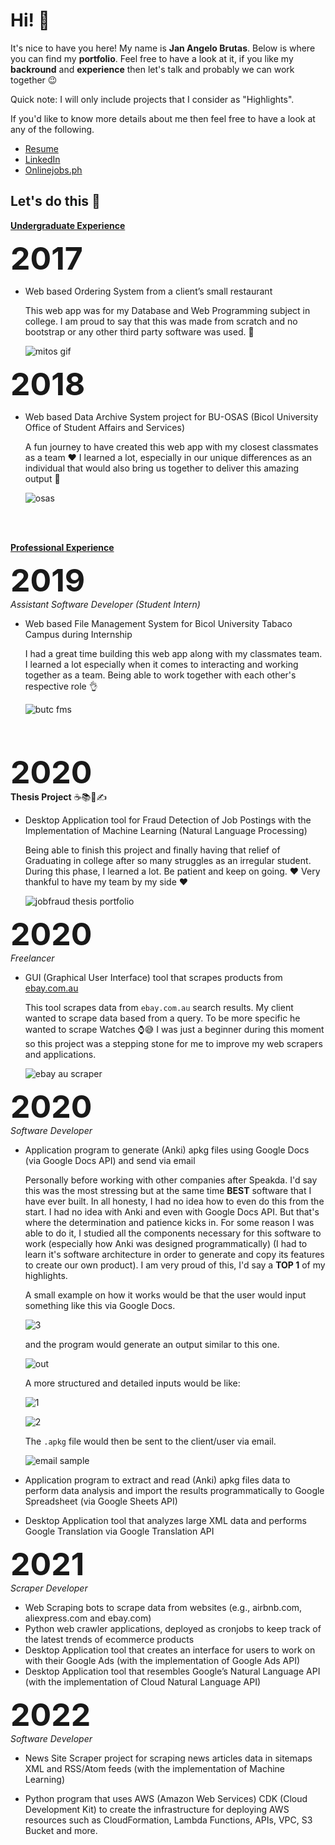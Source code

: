 <h1>Hi! 👋</h1>

It's nice to have you here! My name is **Jan Angelo Brutas**. Below is where you can find my **portfolio**. Feel free to have a look at it, if you like my **backround** and **experience** then let's talk and probably we can work together 😉

Quick note: I will only include projects that I consider as "Highlights".

If you'd like to know more details about me then feel free to have a look at any of the following.

- [Resume](https://www.facebook.com)
- [LinkedIn](https://www.linkedin.com/in/janangelobrutas/)
- [Onlinejobs.ph](https://www.onlinejobs.ph/jobseekers/info/1209320)


<h2>Let's do this 💪</h2>

**<ins>Undergraduate Experience</ins>**  

<strong style='font-size: 50px;'>2017</strong>

- Web based Ordering System from a client’s small
restaurant  

  This web app was for my Database and Web Programming subject in college. I am proud to say that this was made from scratch and no bootstrap or any other third party
  software was used. 🤯
  
  ![mitos gif](https://user-images.githubusercontent.com/55988471/213910493-15850c8c-fa7b-4eaf-8b72-871d4749c25a.gif)


<strong style='font-size: 50px;'>2018</strong>  

- Web based Data Archive System project for BU-OSAS
(Bicol University Office of Student Affairs and Services)  

  A fun journey to have created this web app with my closest classmates as a team ❤️ I learned a lot, especially in our unique differences as an individual that would also bring us together to deliver this amazing output 🙏
  
  ![osas](https://user-images.githubusercontent.com/55988471/213911940-fc1f416b-0575-4739-b78c-c51c74433c58.gif)



<br/>
<br/>

**<ins>Professional Experience</ins>**

<strong style='font-size: 50px;'>2019</strong>  
*Assistant Software Developer (Student Intern)*

- Web based File Management System for Bicol
University Tabaco Campus during Internship  

   I had a great time building this web app along with my classmates team. I learned a lot especially when it comes to interacting and working together as a team. Being able to work together with each other's respective role 👌
  
  ![butc fms](https://user-images.githubusercontent.com/55988471/213910863-9f51c2aa-c7e9-4677-97ef-27410007c602.gif)



<br/>
<br/>


<strong style='font-size: 50px;'>2020</strong>  
**Thesis Project** ☕📚📖✍

- Desktop Application tool for Fraud Detection of Job
Postings with the Implementation of Machine
Learning (Natural Language Processing)  

  Being able to finish this project and finally having that relief of Graduating in college after so many struggles as an irregular student. During this phase,
  I learned a lot. Be patient and keep on going. ❤️ Very thankful to have my team by my side ❤️
  
  ![jobfraud thesis portfolio](https://user-images.githubusercontent.com/55988471/214731439-6b30dc20-cb99-4910-8f82-4989cef103e9.gif)



<strong style='font-size: 50px;'>2020</strong>  
*Freelancer*

- GUI (Graphical User Interface) tool that scrapes products from [ebay.com.au](https://www.ebay.com.au/)  

  This tool scrapes data from ``ebay.com.au`` search results. My client wanted to scrape data based from a query. To be more specific he wanted to scrape Watches ⌚😅
  I was just a beginner during this moment so this project was a stepping stone for me to improve my web scrapers and applications.
  
  ![ebay au scraper](https://user-images.githubusercontent.com/55988471/213906882-cdb8bd46-deff-4f05-a033-c81ae9a778a2.png)





<strong style='font-size: 50px;'>2020</strong>  
*Software Developer*

- Application program to generate (Anki) apkg files
using Google Docs (via Google Docs API) and send via
email  

  Personally before working with other companies after Speakda. I'd say this was the most stressing but at the same time **BEST** software that I have ever built. In all honesty, I had no idea how to even do this from the start. I had no idea with Anki and even with Google Docs API. But that's where the determination and patience kicks in. For some reason I was able to do it, I studied all the components necessary for this software to work (especially how Anki was designed programmatically) (I had to learn it's software architecture in order to generate and copy its features to create our own product). I am very proud of this, I'd say a **TOP 1** of my highlights.
  
  A small example on how it works would be that the user would input something like this via Google Docs.
  
  ![3](https://user-images.githubusercontent.com/55988471/214740263-c37d8704-0309-44ad-af3a-0b947b31de1c.png)  
  
  and the program would generate an output similar to this one.
  
  ![out](https://user-images.githubusercontent.com/55988471/214741177-f88e7b5a-bb8a-4bdc-9f22-27b564526905.png)
 
  
  A more structured and detailed inputs would be like:  
  
  ![1](https://user-images.githubusercontent.com/55988471/214741203-7aa11c67-773f-4938-85e6-0bcc923c0195.PNG)  
  
  ![2](https://user-images.githubusercontent.com/55988471/214741236-4c281cfb-6bd8-4962-927d-abded8f9363a.PNG)  
  
  The ``.apkg`` file would then be sent to the client/user via email.
  
  ![email sample](https://user-images.githubusercontent.com/55988471/214742272-1879be79-67ca-45a2-a137-5c2eff048346.png)


  


- Application program to extract and read (Anki) apkg
files data to perform data analysis and import the
results programmatically to Google Spreadsheet (via
Google Sheets API)
- Desktop Application tool that analyzes large XML data
and performs Google Translation via Google
Translation API


<strong style='font-size: 50px;'>2021</strong>  
*Scraper Developer*

- Web Scraping bots to scrape data from websites (e.g.,
airbnb.com, aliexpress.com and ebay.com)
- Python web crawler applications, deployed as
cronjobs to keep track of the latest trends of ecommerce products
- Desktop Application tool that creates an interface for
users to work on with their Google Ads (with the
implementation of Google Ads API)
- Desktop Application tool that resembles Google’s
Natural Language API (with the implementation of
Cloud Natural Language API)


<strong style='font-size: 50px;'>2022</strong>  
*Software Developer*

- News Site Scraper project for scraping news articles
data in sitemaps XML and RSS/Atom feeds (with the
implementation of Machine Learning)

- Python program that uses AWS (Amazon Web
Services) CDK (Cloud Development Kit) to create the
infrastructure for deploying AWS resources such as
CloudFormation, Lambda Functions, APIs, VPC, S3
Bucket and more.

